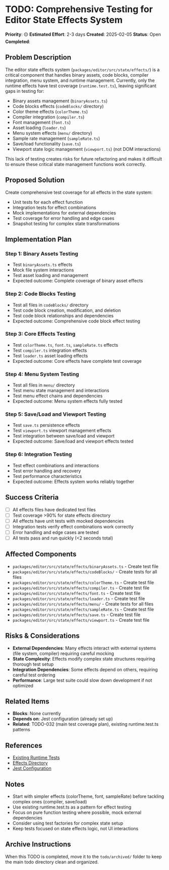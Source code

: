 # TODO: Comprehensive Testing for Editor State Effects System

**Priority**: 🟡
**Estimated Effort**: 2-3 days
**Created**: 2025-02-05
**Status**: Open
**Completed**: 

## Problem Description

The editor state effects system (`packages/editor/src/state/effects/`) is a critical component that handles binary assets, code blocks, compiler integration, menu system, and runtime management. Currently, only the runtime effects have test coverage (`runtime.test.ts`), leaving significant gaps in testing for:

- Binary assets management (`binaryAssets.ts`)
- Code blocks effects (`codeBlocks/` directory)
- Color theme effects (`colorTheme.ts`)
- Compiler integration (`compiler.ts`)
- Font management (`font.ts`)
- Asset loading (`loader.ts`)
- Menu system effects (`menu/` directory)
- Sample rate management (`sampleRate.ts`)
- Save/load functionality (`save.ts`)
- Viewport state logic management (`viewport.ts`) (not DOM interactions)

This lack of testing creates risks for future refactoring and makes it difficult to ensure these critical state management functions work correctly.

## Proposed Solution

Create comprehensive test coverage for all effects in the state system:
- Unit tests for each effect function
- Integration tests for effect combinations
- Mock implementations for external dependencies
- Test coverage for error handling and edge cases
- Snapshot testing for complex state transformations

## Implementation Plan

### Step 1: Binary Assets Testing
- Test `binaryAssets.ts` effects
- Mock file system interactions
- Test asset loading and management
- Expected outcome: Complete coverage of binary asset effects

### Step 2: Code Blocks Testing
- Test all files in `codeBlocks/` directory
- Test code block creation, modification, and deletion
- Test code block relationships and dependencies
- Expected outcome: Comprehensive code block effect testing

### Step 3: Core Effects Testing
- Test `colorTheme.ts`, `font.ts`, `sampleRate.ts` effects
- Test `compiler.ts` integration effects
- Test `loader.ts` asset loading effects
- Expected outcome: Core effects have complete test coverage

### Step 4: Menu System Testing
- Test all files in `menu/` directory
- Test menu state management and interactions
- Test menu effect chains and dependencies
- Expected outcome: Menu system effects fully tested

### Step 5: Save/Load and Viewport Testing
- Test `save.ts` persistence effects
- Test `viewport.ts` viewport management effects
- Test integration between save/load and viewport
- Expected outcome: Save/load and viewport effects tested

### Step 6: Integration Testing
- Test effect combinations and interactions
- Test error handling and recovery
- Test performance characteristics
- Expected outcome: Effects system works reliably together

## Success Criteria

- [ ] All effects files have dedicated test files
- [ ] Test coverage >90% for state effects directory
- [ ] All effects have unit tests with mocked dependencies
- [ ] Integration tests verify effect combinations work correctly
- [ ] Error handling and edge cases are tested
- [ ] All tests pass and run quickly (<2 seconds total)

## Affected Components

- `packages/editor/src/state/effects/binaryAssets.ts` - Create test file
- `packages/editor/src/state/effects/codeBlocks/` - Create tests for all files
- `packages/editor/src/state/effects/colorTheme.ts` - Create test file
- `packages/editor/src/state/effects/compiler.ts` - Create test file
- `packages/editor/src/state/effects/font.ts` - Create test file
- `packages/editor/src/state/effects/loader.ts` - Create test file
- `packages/editor/src/state/effects/menu/` - Create tests for all files
- `packages/editor/src/state/effects/sampleRate.ts` - Create test file
- `packages/editor/src/state/effects/save.ts` - Create test file
- `packages/editor/src/state/effects/viewport.ts` - Create test file

## Risks & Considerations

- **External Dependencies**: Many effects interact with external systems (file system, compiler) requiring careful mocking
- **State Complexity**: Effects modify complex state structures requiring thorough test setup
- **Integration Dependencies**: Some effects depend on others, requiring careful test ordering
- **Performance**: Large test suite could slow down development if not optimized

## Related Items

- **Blocks**: None currently
- **Depends on**: Jest configuration (already set up)
- **Related**: TODO-032 (main test coverage plan), existing runtime.test.ts patterns

## References

- [Existing Runtime Tests](packages/editor/src/state/effects/runtime.test.ts)
- [Effects Directory](packages/editor/src/state/effects/)
- [Jest Configuration](packages/editor/jest.config.js)

## Notes

- Start with simpler effects (colorTheme, font, sampleRate) before tackling complex ones (compiler, save/load)
- Use existing runtime.test.ts as a pattern for effect testing
- Focus on pure function testing where possible, mock external dependencies
- Consider using test factories for complex state setup
- Keep tests focused on state effects logic, not UI interactions

## Archive Instructions

When this TODO is completed, move it to the `todo/archived/` folder to keep the main todo directory clean and organized.